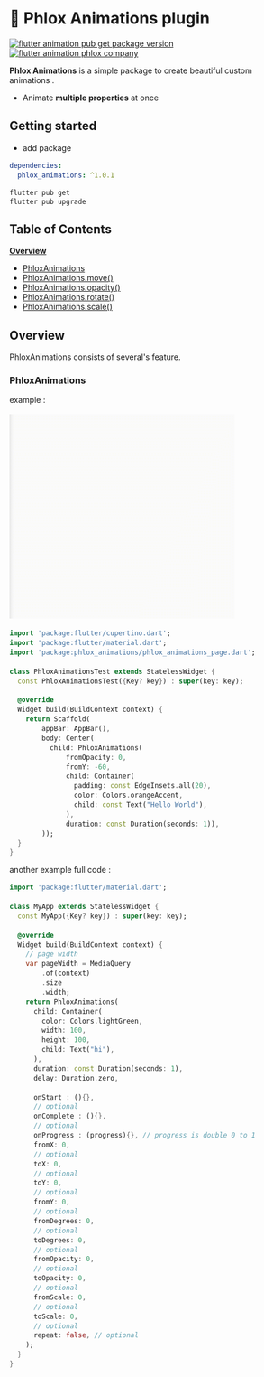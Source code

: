 # 📱 Phlox Animations plugin

[![flutter animation pub get package version](https://img.shields.io/badge/pub-1.0.1-red)](https://pub.dev/packages/phlox_animations)
[![flutter animation phlox company](https://img.shields.io/badge/Flutter-PhloxCompany-blue)](https://pub.dev/packages/phlox_animations)

**Phlox Animations** is a simple package to create beautiful custom animations .

- Animate **multiple properties** at once

## Getting started

- add package

```yaml
dependencies:
  phlox_animations: ^1.0.1
```

```commandline
flutter pub get
flutter pub upgrade
```

<!-- #toc -->

## Table of Contents

[**Overview**](#overview)

- [PhloxAnimations](#PhloxAnimations)
- [PhloxAnimations.move()]()
- [PhloxAnimations.opacity()]()
- [PhloxAnimations.rotate()]()
- [PhloxAnimations.scale()]()

<!-- // end of #toc -->

## Overview

PhloxAnimations consists of several's feature.

### PhloxAnimations

example :
<br><br>
<img src="https://github.com/phloxCompany/flutter_phlox_animations/blob/master/readme_files/phlox_animation_01.gif?raw=true" width="400" alt="Flutter animations"/>

```dart
import 'package:flutter/cupertino.dart';
import 'package:flutter/material.dart';
import 'package:phlox_animations/phlox_animations_page.dart';

class PhloxAnimationsTest extends StatelessWidget {
  const PhloxAnimationsTest({Key? key}) : super(key: key);

  @override
  Widget build(BuildContext context) {
    return Scaffold(
        appBar: AppBar(),
        body: Center(
          child: PhloxAnimations(
              fromOpacity: 0,
              fromY: -60,
              child: Container(
                padding: const EdgeInsets.all(20),
                color: Colors.orangeAccent,
                child: const Text("Hello World"),
              ),
              duration: const Duration(seconds: 1)),
        ));
  }
}
```

another example full code :

```dart
import 'package:flutter/material.dart';

class MyApp extends StatelessWidget {
  const MyApp({Key? key}) : super(key: key);

  @override
  Widget build(BuildContext context) {
    // page width 
    var pageWidth = MediaQuery
        .of(context)
        .size
        .width;
    return PhloxAnimations(
      child: Container(
        color: Colors.lightGreen,
        width: 100,
        height: 100,
        child: Text("hi"),
      ),
      duration: const Duration(seconds: 1),
      delay: Duration.zero,

      onStart : (){},
      // optional
      onComplete : (){},
      // optional
      onProgress : (progress){}, // progress is double 0 to 1
      fromX: 0,
      // optional
      toX: 0,
      // optional
      toY: 0,
      // optional
      fromY: 0,
      // optional
      fromDegrees: 0,
      // optional
      toDegrees: 0,
      // optional
      fromOpacity: 0,
      // optional
      toOpacity: 0,
      // optional
      fromScale: 0,
      // optional
      toScale: 0,
      // optional
      repeat: false, // optional
    );
  }
}
```
